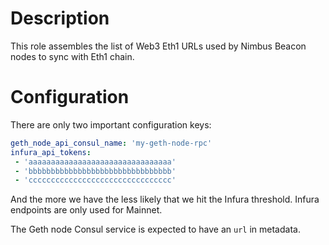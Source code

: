 # Description

This role assembles the list of Web3 Eth1 URLs used by Nimbus Beacon nodes to sync with Eth1 chain.

# Configuration

There are only two important configuration keys:
```yaml
geth_node_api_consul_name: 'my-geth-node-rpc'
infura_api_tokens:
 - 'aaaaaaaaaaaaaaaaaaaaaaaaaaaaaaaa'
 - 'bbbbbbbbbbbbbbbbbbbbbbbbbbbbbbbb'
 - 'cccccccccccccccccccccccccccccccc'
```
And the more we have the less likely that we hit the Infura threshold.
Infura endpoints are only used for Mainnet.

The Geth node Consul service is expected to have an `url` in metadata.
